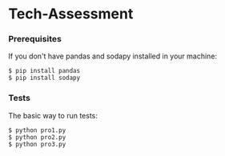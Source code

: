 # Tech-Assessment

### Prerequisites

If you don't have pandas and sodapy installed in your machine:
```
$ pip install pandas
$ pip install sodapy
```

### Tests
The basic way to run tests:
```
$ python pro1.py
$ python pro2.py
$ python pro3.py
```







